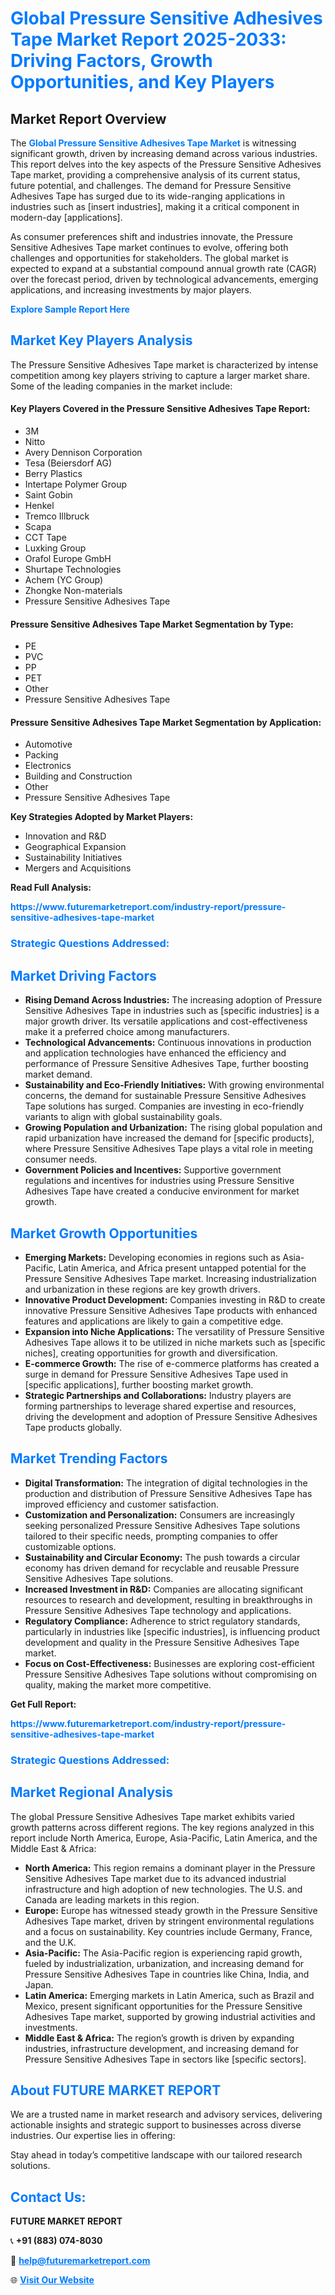 <h1 style="color: #007BFF;">Global Pressure Sensitive Adhesives Tape Market Report 2025-2033: Driving Factors, Growth Opportunities, and Key Players</h1>

<section id="overview">
<h2>Market Report Overview</h2>
<p>The <a href="https://www.futuremarketreport.com/industry-report/pressure-sensitive-adhesives-tape-market" style="color: #007BFF; text-decoration: none;"><strong>Global Pressure Sensitive Adhesives Tape Market</strong></a> is witnessing significant growth, driven by increasing demand across various industries. This report delves into the key aspects of the Pressure Sensitive Adhesives Tape market, providing a comprehensive analysis of its current status, future potential, and challenges. The demand for Pressure Sensitive Adhesives Tape has surged due to its wide-ranging applications in industries such as [insert industries], making it a critical component in modern-day [applications].</p>
<p>As consumer preferences shift and industries innovate, the Pressure Sensitive Adhesives Tape market continues to evolve, offering both challenges and opportunities for stakeholders. The global market is expected to expand at a substantial compound annual growth rate (CAGR) over the forecast period, driven by technological advancements, emerging applications, and increasing investments by major players.</p>
</section>

<section id="overview">
<p><a href="https://www.futuremarketreport.com/request-sample/reportId=32816" style="color: #007BFF; text-decoration: none;"><strong>Explore Sample Report Here</strong></a></p>
</section>

<section id="key-players">
<h2 style="color: #007BFF;">Market Key Players Analysis</h2>
<p>The Pressure Sensitive Adhesives Tape market is characterized by intense competition among key players striving to capture a larger market share. Some of the leading companies in the market include:</p>
<h4>Key Players Covered in the Pressure Sensitive Adhesives Tape Report:</h4>
<ul><li>3M</li><li>Nitto</li><li>Avery Dennison Corporation</li><li>Tesa (Beiersdorf AG)</li><li>Berry Plastics</li><li>Intertape Polymer Group</li><li>Saint Gobin</li><li>Henkel</li><li>Tremco Illbruck</li><li>Scapa</li><li>CCT Tape</li><li>Luxking Group</li><li>Orafol Europe GmbH</li><li>Shurtape Technologies</li><li>Achem (YC Group)</li><li>Zhongke Non-materials</li><li>Pressure Sensitive Adhesives Tape</li></ul>
<h4>Pressure Sensitive Adhesives Tape Market Segmentation by Type:</h4>
<ul><li>PE</li><li>PVC</li><li>PP</li><li>PET</li><li>Other</li><li>Pressure Sensitive Adhesives Tape</li></ul>

<h4>Pressure Sensitive Adhesives Tape Market Segmentation by Application:</h4>
<ul><li>Automotive</li><li>Packing</li><li>Electronics</li><li>Building and Construction</li><li>Other</li><li>Pressure Sensitive Adhesives Tape</li></ul>
<p><strong>Key Strategies Adopted by Market Players:</strong></p>
<ul>
<li>Innovation and R&D</li>
<li>Geographical Expansion</li>
<li>Sustainability Initiatives</li>
<li>Mergers and Acquisitions</li>
</ul>
</section>

<section>
<p><strong>Read Full Analysis: </strong></p><a href="https://www.futuremarketreport.com/industry-report/pressure-sensitive-adhesives-tape-market" style="color: #007BFF; text-decoration: none;"><strong>https://www.futuremarketreport.com/industry-report/pressure-sensitive-adhesives-tape-market</strong></a>
<h3 style="color: #007BFF;">Strategic Questions Addressed:</h3>
</section>

<section id="driving-factors">
<h2 style="color: #007BFF;">Market Driving Factors</h2>
<ul>
<li><strong>Rising Demand Across Industries:</strong> The increasing adoption of Pressure Sensitive Adhesives Tape in industries such as [specific industries] is a major growth driver. Its versatile applications and cost-effectiveness make it a preferred choice among manufacturers.</li>
<li><strong>Technological Advancements:</strong> Continuous innovations in production and application technologies have enhanced the efficiency and performance of Pressure Sensitive Adhesives Tape, further boosting market demand.</li>
<li><strong>Sustainability and Eco-Friendly Initiatives:</strong> With growing environmental concerns, the demand for sustainable Pressure Sensitive Adhesives Tape solutions has surged. Companies are investing in eco-friendly variants to align with global sustainability goals.</li>
<li><strong>Growing Population and Urbanization:</strong> The rising global population and rapid urbanization have increased the demand for [specific products], where Pressure Sensitive Adhesives Tape plays a vital role in meeting consumer needs.</li>
<li><strong>Government Policies and Incentives:</strong> Supportive government regulations and incentives for industries using Pressure Sensitive Adhesives Tape have created a conducive environment for market growth.</li>
</ul>
</section>

<section id="growth-opportunities">
<h2 style="color: #007BFF;">Market Growth Opportunities</h2>
<ul>
<li><strong>Emerging Markets:</strong> Developing economies in regions such as Asia-Pacific, Latin America, and Africa present untapped potential for the Pressure Sensitive Adhesives Tape market. Increasing industrialization and urbanization in these regions are key growth drivers.</li>
<li><strong>Innovative Product Development:</strong> Companies investing in R&D to create innovative Pressure Sensitive Adhesives Tape products with enhanced features and applications are likely to gain a competitive edge.</li>
<li><strong>Expansion into Niche Applications:</strong> The versatility of Pressure Sensitive Adhesives Tape allows it to be utilized in niche markets such as [specific niches], creating opportunities for growth and diversification.</li>
<li><strong>E-commerce Growth:</strong> The rise of e-commerce platforms has created a surge in demand for Pressure Sensitive Adhesives Tape used in [specific applications], further boosting market growth.</li>
<li><strong>Strategic Partnerships and Collaborations:</strong> Industry players are forming partnerships to leverage shared expertise and resources, driving the development and adoption of Pressure Sensitive Adhesives Tape products globally.</li>
</ul>
</section>

<section id="trending-factors">
<h2 style="color: #007BFF;">Market Trending Factors</h2>
<ul>
<li><strong>Digital Transformation:</strong> The integration of digital technologies in the production and distribution of Pressure Sensitive Adhesives Tape has improved efficiency and customer satisfaction.</li>
<li><strong>Customization and Personalization:</strong> Consumers are increasingly seeking personalized Pressure Sensitive Adhesives Tape solutions tailored to their specific needs, prompting companies to offer customizable options.</li>
<li><strong>Sustainability and Circular Economy:</strong> The push towards a circular economy has driven demand for recyclable and reusable Pressure Sensitive Adhesives Tape solutions.</li>
<li><strong>Increased Investment in R&D:</strong> Companies are allocating significant resources to research and development, resulting in breakthroughs in Pressure Sensitive Adhesives Tape technology and applications.</li>
<li><strong>Regulatory Compliance:</strong> Adherence to strict regulatory standards, particularly in industries like [specific industries], is influencing product development and quality in the Pressure Sensitive Adhesives Tape market.</li>
<li><strong>Focus on Cost-Effectiveness:</strong> Businesses are exploring cost-efficient Pressure Sensitive Adhesives Tape solutions without compromising on quality, making the market more competitive.</li>
</ul>
</section>

<section>
<p><strong>Get Full Report: </strong></p><a href="https://www.futuremarketreport.com/industry-report/pressure-sensitive-adhesives-tape-market" style="color: #007BFF; text-decoration: none;"><strong>https://www.futuremarketreport.com/industry-report/pressure-sensitive-adhesives-tape-market</strong></a>
<h3 style="color: #007BFF;">Strategic Questions Addressed:</h3>
</section>


<section id="regional-analysis">
<h2 style="color: #007BFF;">Market Regional Analysis</h2>
<p>The global Pressure Sensitive Adhesives Tape market exhibits varied growth patterns across different regions. The key regions analyzed in this report include North America, Europe, Asia-Pacific, Latin America, and the Middle East & Africa:</p>
<ul>
<li><strong>North America:</strong> This region remains a dominant player in the Pressure Sensitive Adhesives Tape market due to its advanced industrial infrastructure and high adoption of new technologies. The U.S. and Canada are leading markets in this region.</li>
<li><strong>Europe:</strong> Europe has witnessed steady growth in the Pressure Sensitive Adhesives Tape market, driven by stringent environmental regulations and a focus on sustainability. Key countries include Germany, France, and the U.K.</li>
<li><strong>Asia-Pacific:</strong> The Asia-Pacific region is experiencing rapid growth, fueled by industrialization, urbanization, and increasing demand for Pressure Sensitive Adhesives Tape in countries like China, India, and Japan.</li>
<li><strong>Latin America:</strong> Emerging markets in Latin America, such as Brazil and Mexico, present significant opportunities for the Pressure Sensitive Adhesives Tape market, supported by growing industrial activities and investments.</li>
<li><strong>Middle East & Africa:</strong> The region’s growth is driven by expanding industries, infrastructure development, and increasing demand for Pressure Sensitive Adhesives Tape in sectors like [specific sectors].</li>
</ul>
</section>

<footer>
<h2 style="color: #007BFF;">About FUTURE MARKET REPORT</h2>
<p>We are a trusted name in market research and advisory services, delivering actionable insights and strategic support to businesses across diverse industries. Our expertise lies in offering:</p>

<p>Stay ahead in today’s competitive landscape with our tailored research solutions.</p>

<h2 style="color: #007BFF;">Contact Us:</h2>
<p><strong>FUTURE MARKET REPORT</strong></p>
<p>📞 <strong>+91 (883) 074-8030</strong></p>
<p>📧 <strong><a href="mailto:help@futuremarketreport.com" style="color: #007BFF;">help@futuremarketreport.com</a></strong></p>
<p>🌐 <strong><a href="https://www.futuremarketreport.com/" style="color: #007BFF;">Visit Our Website</a></strong></p>
</footer>